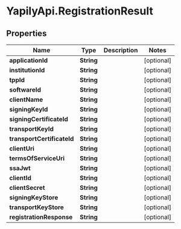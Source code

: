 # YapilyApi.RegistrationResult

## Properties

Name | Type | Description | Notes
------------ | ------------- | ------------- | -------------
**applicationId** | **String** |  | [optional] 
**institutionId** | **String** |  | [optional] 
**tppId** | **String** |  | [optional] 
**softwareId** | **String** |  | [optional] 
**clientName** | **String** |  | [optional] 
**signingKeyId** | **String** |  | [optional] 
**signingCertificateId** | **String** |  | [optional] 
**transportKeyId** | **String** |  | [optional] 
**transportCertificateId** | **String** |  | [optional] 
**clientUri** | **String** |  | [optional] 
**termsOfServiceUri** | **String** |  | [optional] 
**ssaJwt** | **String** |  | [optional] 
**clientId** | **String** |  | [optional] 
**clientSecret** | **String** |  | [optional] 
**signingKeyStore** | **String** |  | [optional] 
**transportKeyStore** | **String** |  | [optional] 
**registrationResponse** | **String** |  | [optional] 


